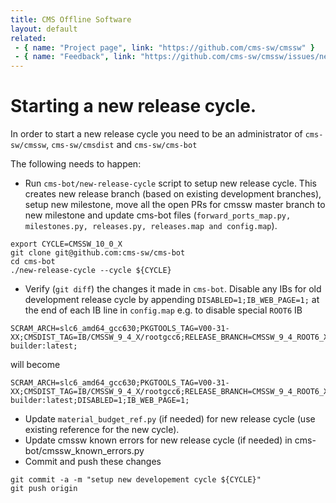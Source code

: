 ```yaml
---
title: CMS Offline Software
layout: default
related:
 - { name: "Project page", link: "https://github.com/cms-sw/cmssw" }
 - { name: "Feedback", link: "https://github.com/cms-sw/cmssw/issues/new" }
---
```

# Starting a new release cycle.

In order to start a new release cycle you need to be an administrator of  `cms-sw/cmssw`, `cms-sw/cmsdist` and `cms-sw/cms-bot`

The following needs to happen:

- Run `cms-bot/new-release-cycle` script to setup new release cycle. This creates new release branch (based on existing development branches), setup new milestone, move all the open PRs for cmssw master branch to new milestone and update cms-bot files (`forward_ports_map.py, milestones.py, releases.py, releases.map and config.map`).
```
export CYCLE=CMSSW_10_0_X
git clone git@github.com:cms-sw/cms-bot
cd cms-bot
./new-release-cycle --cycle ${CYCLE}
```
- Verify (`git diff`) the changes it made in `cms-bot`. Disable any IBs for old development release cycle by appending `DISABLED=1;IB_WEB_PAGE=1;` at the end of each IB line in `config.map` e.g. to disable special `ROOT6` IB
```
SCRAM_ARCH=slc6_amd64_gcc630;PKGTOOLS_TAG=V00-31-XX;CMSDIST_TAG=IB/CMSSW_9_4_X/rootgcc6;RELEASE_BRANCH=CMSSW_9_4_ROOT6_X;RELEASE_QUEUE=CMSSW_9_4_ROOT6_X;BUILD_HOUR=23,00;DOCKER_IMG=cmssw/slc6-builder:latest;
```
will become
```
SCRAM_ARCH=slc6_amd64_gcc630;PKGTOOLS_TAG=V00-31-XX;CMSDIST_TAG=IB/CMSSW_9_4_X/rootgcc6;RELEASE_BRANCH=CMSSW_9_4_ROOT6_X;RELEASE_QUEUE=CMSSW_9_4_ROOT6_X;BUILD_HOUR=23,00;DOCKER_IMG=cmssw/slc6-builder:latest;DISABLED=1;IB_WEB_PAGE=1;
```
- Update `material_budget_ref.py` (if needed) for new release cycle (use existing reference for the new cycle).
- Update cmssw known errors for new release cycle (if needed) in cms-bot/cmssw_known_errors.py
- Commit and push these changes
```
git commit -a -m "setup new developement cycle ${CYCLE}"
git push origin
```

[CMSDIST]: https://github.com/cms-sw/cmsdist
[PKGTOOLS]: https://github.com/cms-sw/pkgtools
[CMSSW]: https://github.com/cms-sw/cmssw
